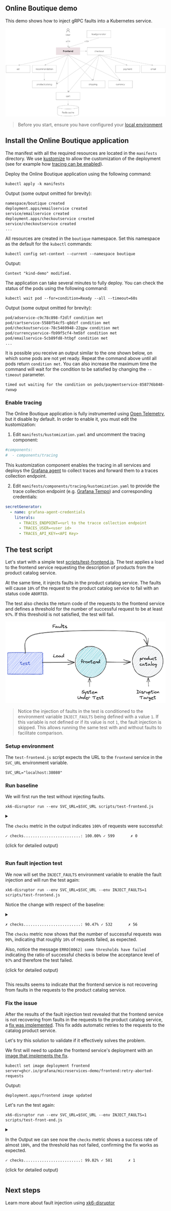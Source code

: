 ## Online Boutique demo

This demo shows how to inject gRPC faults into a Kubernetes service.

![Online Boutique Architecture](images/online-boutique.png)

> Before you start, ensure you have configured your [local environment](/README.md#setup-test-environment)

## Install the Online Boutique application

The manifest with all the required resources are located in the `manifests` directory.
We use [kustomize](https://kustomize.io/) to allow the customization of the deployment (see for example how [tracing can be enabled](#enable-tracing)).

Deploy the Online Boutique application using the following command:

```shell
kubectl apply -k manifests
```

Output (some output omitted for brevity):
```
namespace/boutique created
deployment.apps/emailservice created
service/emailservice created
deployment.apps/checkoutservice created
service/checkoutservice created
...
```

All resources are created in the `boutique` namespace. Set this namespace as the default for the `kubectl` commands:

```shell
kubectl config set-context --current --namespace boutique
```

Output:

```
Context "kind-demo" modified.
```

The application can take several minutes to fully deploy. You can check the status of the pods using the following command:
```shell
kubectl wait pod --for=condition=Ready --all --timeout=60s
```

Output (some output omitted for brevity):
```
pod/adservice-c9c78c898-f2dlf condition met
pod/cartservice-5588f54cf5-q8dzf condition met
pod/checkoutservice-78c5469948-22gpw condition met
pod/currencyservice-fb99f5cf4-hm5bf condition met
pod/emailservice-5cb89fd8-htbgf condition met
...
```

It is possible you receive an output similar to the one shown below, on which some pods are not yet ready. Repeat the command above until all pods return `condition met`. You can also increase the maximum time the command will wait for the condition to be satisfied by changing the `--timeout` parameter.

```
timed out waiting for the condition on pods/paymentservice-858776b848-rwxwp
```

### Enable tracing

The Online Boutique application is fully instrumented using [Open Telemetry](https://opentelemetry.io/), but it disable by default. In order to enable it, you must edit the kustomization:

1. Edit `manifests/kustomization.yaml` and uncomment the tracing component:

```yaml
#components:
#  - components/tracing
``` 

This kustomization component enables the tracing in all services and deploys the [Grafana agent](https://grafana.com/docs/agent/) to collect traces and forward them to a traces collection endpoint.

2. Edit `manifests/components/tracing/kustomization.yaml` to provide the trace collection endpoint (e.g. [Grafana Tempo](https://grafana.com/docs/tempo)) and corresponding credentials:

```yaml
secretGenerator:
  - name: grafana-agent-credentials
    literals:
      - TRACES_ENDPOINT=<url to the tracce collection endpoint
      - TRACES_USER=<user id>
      - TRACES_API_KEY=<API Key>
```

## The test script

Let's start with a simple test [scripts/test-frontend.js](scripts/test-frontend.js). The test applies a load to the frontend service requesting the description of products from the product catalog service. 

At the same time, it injects faults in the product catalog service. The faults will cause `10%` of the request to the product catalog service to fail with an status code `ABORTED`.

The test also checks the return code of the requests to the frontend service and defines a threshold for the number of successful request to be at least `97%`. If this threshold is not satisfied, the test will fail.

![test](images/test.png)


> Notice the injection of faults in the test is conditioned to the environment variable `INJECT_FAULTS` being defined with a value `1`. If this variable is not defined or if its value is not `1`, the fault injection is skipped. This allows running the same test with and without faults to facilitate comparison.


### Setup environment

The `test-frontend.js` script expects the URL to the `frontend` service in the `SVC_URL` environment variable.

```shell
SVC_URL="localhost:38080"
```

### Run baseline

We will first run the test without injecting faults.

```shell
xk6-disruptor run --env SVC_URL=$SVC_URL scripts/test-frontend.js
```

<details>

<summary>

The `checks` metric in the output indicates `100%` of requests were successful:

```
✓ checks.........................: 100.00% ✓ 599       ✗ 0  
```

(click for detailed output)
</summary>


```
          /\      |‾‾| /‾‾/   /‾‾/   
     /\  /  \     |  |/  /   /  /    
    /  \/    \    |     (   /   ‾‾\  
   /          \   |  |\  \ |  (‾)  | 
  / __________ \  |__| \__\ \_____/ .io

  execution: local
     script: scripts/test-frontend.js
     output: -

  scenarios: (100.00%) 2 scenarios, 101 max VUs, 10m30s max duration (incl. graceful stop):
           * inject: 1 iterations shared among 1 VUs (maxDuration: 10m0s, exec: injectFaults, gracefulStop: 30s)
           * load: 20.00 iterations/s for 30s (maxVUs: 5-100, exec: requestProduct, gracefulStop: 30s)


running (00m30.0s), 000/008 VUs, 600 complete and 0 interrupted iterations
inject ✓ [======================================] 1 VUs        00m00.0s/10m0s  1/1 shared iters
load   ✓ [======================================] 000/007 VUs  30s             20.00 iters/s

     ✓ No errors

   ✓ checks.........................: 100.00% ✓ 599       ✗ 0  
     data_received..................: 4.8 MB  159 kB/s
     data_sent......................: 59 kB   2.0 kB/s
     dropped_iterations.............: 2       0.066636/s
     http_req_blocked...............: avg=18.13µs  min=6.75µs  med=10.65µs  max=803.56µs p(90)=14.25µs  p(95)=15.7µs  
     http_req_connecting............: avg=4.86µs   min=0s      med=0s       max=535.62µs p(90)=0s       p(95)=0s      
     http_req_duration..............: avg=38.28ms  min=9.42ms  med=14.31ms  max=351.56ms p(90)=103.68ms p(95)=156.03ms
       { expected_response:true }...: avg=38.28ms  min=9.42ms  med=14.31ms  max=351.56ms p(90)=103.68ms p(95)=156.03ms
     http_req_failed................: 0.00%   ✓ 0         ✗ 599
     http_req_receiving.............: avg=986.56µs min=91.67µs med=148.29µs max=96.02ms  p(90)=361.35µs p(95)=510.14µs
     http_req_sending...............: avg=51.67µs  min=25.68µs med=46.48µs  max=235.83µs p(90)=67.49µs  p(95)=78.85µs 
     http_req_tls_handshaking.......: avg=0s       min=0s      med=0s       max=0s       p(90)=0s       p(95)=0s      
     http_req_waiting...............: avg=37.24ms  min=9.14ms  med=14.08ms  max=348.28ms p(90)=103.4ms  p(95)=155.42ms
     http_reqs......................: 599     19.957552/s
     iteration_duration.............: avg=38.6ms   min=74.76µs med=14.74ms  max=351.92ms p(90)=103.96ms p(95)=156.41ms
     iterations.....................: 600     19.99087/s
     vus............................: 7       min=5       max=7
     vus_max........................: 8       min=6       max=8
```
</details>

### Run fault injection test

We now will set the `INJECT_FAULTS` environment variable to enable the fault injection and will run the test again:

```shell
xk6-disruptor run --env SVC_URL=$SVC_URL --env INJECT_FAULTS=1 scripts/test-frontend.js
```

Notice the change with respect of the baseline:

<details>

<summary>

```
✗ checks.........................: 90.47% ✓ 532       ✗ 56
```

The `checks` metric now shows that the number of successful requests was `90%`, indicating that roughly `10%` of requests failed, as expected.

Also, notice the message `ERRO[0062] some thresholds have failed` indicating the ratio of successful checks is below the acceptance level of `97%` and therefore the test failed.

(click for detailed output)

</summary>


```
          /\      |‾‾| /‾‾/   /‾‾/   
     /\  /  \     |  |/  /   /  /    
    /  \/    \    |     (   /   ‾‾\  
   /          \   |  |\  \ |  (‾)  | 
  / __________ \  |__| \__\ \_____/ .io

  execution: local
     script: scripts/test-frontend.js
     output: -

  scenarios: (100.00%) 2 scenarios, 101 max VUs, 10m30s max duration (incl. graceful stop):
           * inject: 1 iterations shared among 1 VUs (maxDuration: 10m0s, exec: injectFaults, gracefulStop: 30s)
           * load: 20.00 iterations/s for 30s (maxVUs: 5-100, exec: requestProduct, gracefulStop: 30s)


running (00m50.7s), 000/018 VUs, 589 complete and 0 interrupted iterations
inject ✓ [======================================] 1 VUs        00m50.7s/10m0s  1/1 shared iters
load   ✓ [======================================] 000/017 VUs  30s             20.00 iters/s

     ✗ No errors
      ↳  90% — ✓ 532 / ✗ 56

   ✗ checks.........................: 90.47% ✓ 532       ✗ 56  
     data_received..................: 4.1 MB 80 kB/s
     data_sent......................: 58 kB  1.1 kB/s
     dropped_iterations.............: 12     0.236582/s
     http_req_blocked...............: avg=23.8µs   min=5.77µs  med=10.32µs  max=603.29µs p(90)=14.95µs  p(95)=22.39µs 
     http_req_connecting............: avg=8.96µs   min=0s      med=0s       max=453.57µs p(90)=0s       p(95)=0s      
     http_req_duration..............: avg=209.97ms min=1.93ms  med=139.34ms max=1.33s    p(90)=483.78ms p(95)=586.19ms
       { expected_response:true }...: avg=228.55ms min=9.8ms   med=185.42ms max=1.33s    p(90)=485.66ms p(95)=587.06ms
     http_req_failed................: 9.52%  ✓ 56        ✗ 532 
     http_req_receiving.............: avg=1.18ms   min=71.1µs  med=184.24µs max=96.73ms  p(90)=415.37µs p(95)=557.4µs 
     http_req_sending...............: avg=49.68µs  min=25.66µs med=45.07µs  max=262.88µs p(90)=66.87µs  p(95)=78.91µs 
     http_req_tls_handshaking.......: avg=0s       min=0s      med=0s       max=0s       p(90)=0s       p(95)=0s      
     http_req_waiting...............: avg=208.73ms min=1.73ms  med=138.9ms  max=1.33s    p(90)=483.57ms p(95)=585.94ms
     http_reqs......................: 588    11.592525/s
     iteration_duration.............: avg=296.12ms min=2.17ms  med=139.79ms max=50.72s   p(90)=484.77ms p(95)=586.97ms
     iterations.....................: 589    11.61224/s
     vus............................: 1      min=1       max=18
     vus_max........................: 18     min=6       max=18

ERRO[0052] some thresholds have failed 
```
</details>

This results seems to indicate that the frontend service is not recovering from faults in the requests to the product catalog service.

### Fix the issue

After the results of the fault injection test revealed that the frontend service is not recovering from faults in the requests to the product catalog service, a [fix was implemented](https://github.com/grafana/microservices-demo/pull/1). This fix adds automatic retries to the requests to the catalog product service.

Let's try this solution to validate if it effectively solves the problem.

We first will need to update the frontend service's deployment with an [image that implements the fix](https://github.com/grafana/microservices-demo/pkgs/container/microservices-demo%2Fproductcatalogservice).

```shell
kubectl set image deployment frontend server=ghcr.io/grafana/microservices-demo/frontend:retry-aborted-requests
```

Output:
```
deployment.apps/frontend image updated
```

Let's run the test again:

```shell
xk6-disruptor run --env SVC_URL=$SVC_URL --env INJECT_FAULTS=1 scripts/test-front-end.js
```

<details>

<summary>

In the Output we can see now the `checks` metric shows a success rate of almost `100%`, and the threshold has not failed, confirming the fix works as expected.

```
✓ checks.........................: 99.82% ✓ 581       ✗ 1
```

(click for detailed output)

</summary>

```
          /\      |‾‾| /‾‾/   /‾‾/   
     /\  /  \     |  |/  /   /  /    
    /  \/    \    |     (   /   ‾‾\  
   /          \   |  |\  \ |  (‾)  | 
  / __________ \  |__| \__\ \_____/ .io

  execution: local
     script: scripts/test-frontend.js
     output: -

  scenarios: (100.00%) 2 scenarios, 101 max VUs, 10m30s max duration (incl. graceful stop):
           * inject: 1 iterations shared among 1 VUs (maxDuration: 10m0s, exec: injectFaults, gracefulStop: 30s)
           * load: 20.00 iterations/s for 30s (maxVUs: 5-100, exec: requestProduct, gracefulStop: 30s)


running (00m51.1s), 000/025 VUs, 583 complete and 0 interrupted iterations
inject ✓ [======================================] 1 VUs        00m51.1s/10m0s  1/1 shared iters
load   ✓ [======================================] 000/024 VUs  30s             20.00 iters/s

     ✗ No errors
      ↳  99% — ✓ 581 / ✗ 1

   ✓ checks.........................: 99.82% ✓ 581       ✗ 1

  data_received..................: 4.5 MB 88 kB/s
  data_sent......................: 58 kB  1.1 kB/s
  dropped_iterations.............: 19     0.372007/s
  http_req_blocked...............: avg=30.91µs  min=6.7µs   med=9.91µs   max=1.93ms   p(90)=13.38µs  p(95)=19.7µs  
  http_req_connecting............: avg=15.05µs  min=0s      med=0s       max=1.77ms   p(90)=0s       p(95)=0s      
  http_req_duration..............: avg=553.63ms min=3.18ms  med=489.76ms max=1.99s    p(90)=1.08s    p(95)=1.23s   
    { expected_response:true }...: avg=554.58ms min=9.27ms  med=489.82ms max=1.99s    p(90)=1.08s    p(95)=1.23s   
  http_req_failed................: 0.17%  ✓ 1         ✗ 581 
  http_req_receiving.............: avg=977.79µs min=62.11µs med=211.15µs max=99.26ms  p(90)=588.15µs p(95)=844.62µs
  http_req_sending...............: avg=46.92µs  min=25.48µs med=43.06µs  max=265.56µs p(90)=58.94µs  p(95)=69.11µs 
  http_req_tls_handshaking.......: avg=0s       min=0s      med=0s       max=0s       p(90)=0s       p(95)=0s      
  http_req_waiting...............: avg=552.6ms  min=2.95ms  med=489.21ms max=1.98s    p(90)=1.08s    p(95)=1.23s   
  http_reqs......................: 582    11.395172/s
  iteration_duration.............: avg=640.66ms min=4.02ms  med=490.09ms max=51.07s   p(90)=1.08s    p(95)=1.23s   
  iterations.....................: 583    11.414751/s
  vus............................: 1      min=1       max=25
  vus_max........................: 25     min=6       max=25
```

</details>

## Next steps

Learn more about fault injection using [xk6-disruptor](https://k6.io/docs/javascript-api/xk6-disruptor/)

